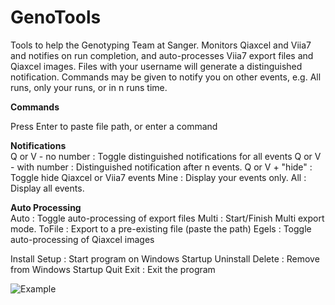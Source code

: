 # GenoTools
Tools to help the Genotyping Team at Sanger.
Monitors Qiaxcel and Viia7 and notifies on run completion, and auto-processes Viia7 export files and Qiaxcel images.
Files with your username will generate a distinguished notification.
Commands may be given to notify you on other events, e.g. All runs, only your runs, or in n runs time.

**Commands**                 

Press Enter to paste file path, or enter a command

**Notifications**                
Q or V - no number    : Toggle distinguished notifications for all events
Q or V - with number  : Distinguished notification after n events.
Q or V + "hide"           : Toggle hide Qiaxcel or Viia7 events 
Mine                           : Display your events only.
All                               : Display all events.

**Auto Processing**               
Auto                 : Toggle auto-processing of export files
Multi                : Start/Finish Multi export mode.
ToFile               : Export to a pre-existing file (paste the path)
Egels                : Toggle auto-processing of Qiaxcel images

Install      Setup   : Start program on Windows Startup
Uninstall    Delete  : Remove from Windows Startup
Quit         Exit    : Exit the program

![Example](https://i.imgur.com/YVjH17U.png)

